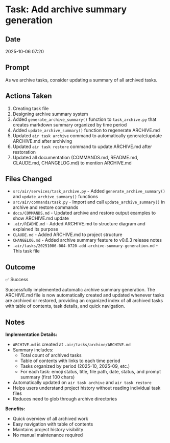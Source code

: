 # Task: Add archive summary generation

## Date
2025-10-06 07:20

## Prompt
As we archive tasks, consider updating a summary of all archived tasks.

## Actions Taken
1. Creating task file
2. Designing archive summary system
3. Added `generate_archive_summary()` function to `task_archive.py` that creates markdown summary organized by time period
4. Added `update_archive_summary()` function to regenerate ARCHIVE.md
5. Updated `air task archive` command to automatically generate/update ARCHIVE.md after archiving
6. Updated `air task restore` command to update ARCHIVE.md after restoration
7. Updated all documentation (COMMANDS.md, README.md, CLAUDE.md, CHANGELOG.md) to mention ARCHIVE.md

## Files Changed
- `src/air/services/task_archive.py` - Added `generate_archive_summary()` and `update_archive_summary()` functions
- `src/air/commands/task.py` - Import and call `update_archive_summary()` in archive and restore commands
- `docs/COMMANDS.md` - Updated archive and restore output examples to show ARCHIVE.md update
- `.air/README.md` - Added ARCHIVE.md to structure diagram and explained its purpose
- `CLAUDE.md` - Added ARCHIVE.md to project structure
- `CHANGELOG.md` - Added archive summary feature to v0.6.3 release notes
- `.air/tasks/20251006-004-0720-add-archive-summary-generation.md` - This task file

## Outcome
✅ Success

Successfully implemented automatic archive summary generation. The ARCHIVE.md file is now automatically created and updated whenever tasks are archived or restored, providing an organized index of all archived tasks with table of contents, task details, and quick navigation.

## Notes
**Implementation Details:**
- `ARCHIVE.md` is created at `.air/tasks/archive/ARCHIVE.md`
- Summary includes:
  - Total count of archived tasks
  - Table of contents with links to each time period
  - Tasks organized by period (2025-10, 2025-09, etc.)
  - For each task: emoji status, title, file path, date, status, and prompt summary (first 100 chars)
- Automatically updated on `air task archive` and `air task restore`
- Helps users understand project history without reading individual task files
- Reduces need to glob through archive directories

**Benefits:**
- Quick overview of all archived work
- Easy navigation with table of contents
- Maintains project history visibility
- No manual maintenance required
